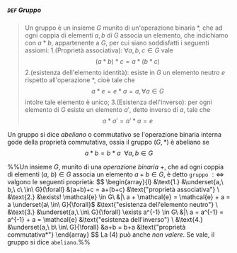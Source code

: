 ##### `DEF` Gruppo

>Un gruppo è un insieme $G$ munito di un'operazione binaria $*$, che ad ogni coppia di elementi $a,b$ di $G$ associa un elemento, che indichiamo con $a*b$, appartenente a $G$, per cui siano soddisfatti i seguenti assiomi:
> 1.(Proprietà associativa):  $\forall a,b,c \in G$ vale  $$(a*b)*c = a*(b*c)$$
> 2.(esistenza dell'elemento identità): esiste in $G$ un elemento neutro $e$ rispetto all'operazione $*$,   cioè tale che $$a*e = e *a = a, \forall a \in G$$  intolre tale elemento è unico;
> 3.(Esistenza dell'inverso): per ogni elemento di $G$ esiste un elemento $a'$, detto inverso di $a$,  tale che 
> $$a*a' = a' * a = e$$        

Un gruppo si dice *abeliano* o commutativo se l'operazione binaria interna gode della proprietà commutativa, ossia il gruppo $(G,*)$ è abeliano se
$$a * b = b*a \ \ \forall a,b \in G$$

%%Un insieme $G$, munito di una _operazione binaria_ $+$, che ad ogni coppia di elementi $(a,\ b) \in G$
associa un elemento $a + b \in G$, è detto `gruppo` $:\Leftrightarrow$ valgono le seguenti proprietà:
$$
\begin{array}{l}
  &\text{1.} &\underset{a,\ b,\ c\ \in\ G}{\forall} &(a+b)+c = a+(b+c) &\text{"proprietà associativa"} \\
  &\text{2.} &\exists! \mathcal{e} \in G\ &|\ a + \mathcal{e}  = \mathcal{e} + a = a \underset{a\ \in\ G}{\forall}$ &\text{"esistenza dell'elemento neutro"} \\
  &\text{3.} &\underset{a,\ \in\ G}{\forall} \exists a^{-1} \in G\ &|\ a + a^{-1} = a^{-1} + a = \mathcal{e} &\text{"esistenza dell'inverso"} \\
  &\text{4.} &\underset{a,\ b\ \in\ G}{\forall} &a+b = b+a &\text{"proprietà commutativa*"}
\end{array}
$$
La (4) può anche _non valere_. Se vale, il gruppo si dice `abeliano`.%%
